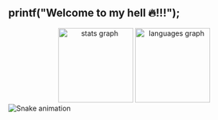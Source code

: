 ## printf("Welcome to my hell 🔥!!!");
<div align="center">
  <img src="https://github-readme-stats.vercel.app/api?username=Matheus-Learte&hide_title=false&hide_rank=false&show_icons=true&include_all_commits=true&count_private=true&disable_animations=false&theme=calm&locale=en&hide_border=false&order=1" height="150" alt="stats graph"  />
  <img src="https://github-readme-stats.vercel.app/api/top-langs?username=Matheus-Learte&locale=en&hide_title=false&layout=compact&card_width=320&langs_count=5&theme=calm&hide_border=false&order=2" height="150" alt="languages graph"  />
</div>
<img src="snake.svg" alt="Snake animation" />

###
